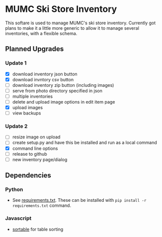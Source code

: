 # MUMC Ski Store Inventory

This softare is used to manage MUMC's ski store inventory. Currently
got plans to make it a little more generic to allow it to manage
several inventories, with a flexible schema. 

## Planned Upgrades

### Update 1

 - [x] download inventory json button
 - [x] download invntory csv button
 - [ ] download inventory zip button (including images)
 - [ ] serve from photo directory specified in json
 - [ ] multiple inventories
 - [ ] delete and upload image options in edit item page
 - [x] upload images
 - [ ] view backups

### Update 2

 - [ ] resize image on upload
 - [ ] create setup.py and have this be installed and run as a local command
 - [x] command line options
 - [ ] release to github
 - [ ] new inventory page/dialog

## Dependencies

### Python

 - See [requirements.txt](requirements.txt). These can be installed with `pip install -r requirements.txt` command.

### Javascript

 - [sortable](https://github.com/HubSpot/sortable) for table sorting
